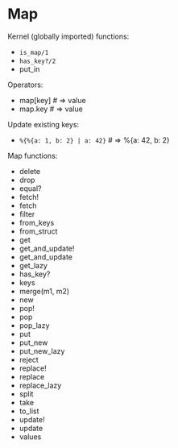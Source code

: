 # Map

Kernel (globally imported) functions:

* `is_map/1`
* `has_key?/2`
* put_in

Operators:

* map[key] # => value
* map.key # => value

Update existing keys:

* `%{%{a: 1, b: 2} | a: 42}` # => %{a: 42, b: 2}

Map functions:

* delete
* drop
* equal?
* fetch!
* fetch
* filter
* from_keys
* from_struct
* get
* get_and_update!
* get_and_update
* get_lazy
* has_key?
* keys
* merge(m1, m2)
* new
* pop!
* pop
* pop_lazy
* put
* put_new
* put_new_lazy
* reject
* replace!
* replace
* replace_lazy
* split
* take
* to_list
* update!
* update
* values
